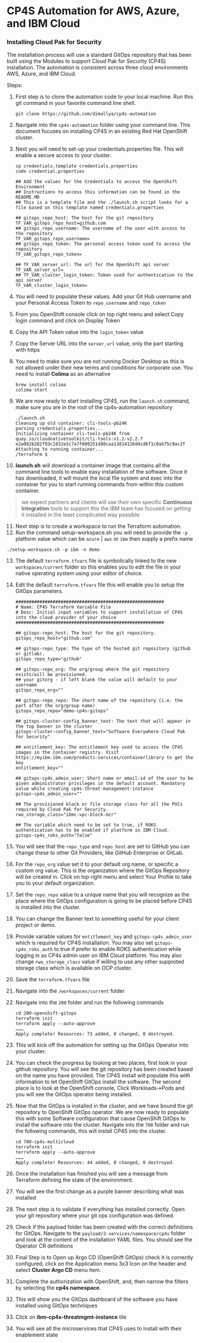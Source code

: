# CP4S Automation for AWS, Azure, and IBM Cloud

### Installing Cloud Pak for Security

The installation process will use a standard GitOps repository that has been built using the Modules to support Cloud Pak for Security (CP4S) installation. The automation is consistent across three cloud environments AWS, Azure, and IBM Cloud.

Steps:

1. First step is to clone the automation code to your local machine. Run this git command in your favorite command line shell.

     ```
     git clone https://github.com/dimallya/cp4s-automation
     ```
2. Navigate into the `cp4s-automation` folder using your command line. This document focuses on installing CP4S in an existing Red Hat OpenShift cluster.
3. Next you will need to set-up your credentials.properties file. This will enable a secure access to your cluster.

    ```
    cp credentials.template credentials.properties
    code credential.properties
    ```

    ```
    ## Add the values for the Credentials to access the OpenShift Environment
    ## Instructions to access this information can be found in the README.MD
    ## This is a template file and the ./launch.sh script looks for a file based on this template named credentials.properties
    
    ## gitops_repo_host: The host for the git repository
    TF_VAR_gitops_repo_host=github.com
    ## gitops_repo_username: The username of the user with access to the repository
    TF_VAR_gitops_repo_username=
    ## gitops_repo_token: The personal access token used to access the repository
    TF_VAR_gitops_repo_token=
    
    ## TF_VAR_server_url: The url for the OpenShift api server
    TF_VAR_server_url=
    ## TF_VAR_cluster_login_token: Token used for authentication to the api server
    TF_VAR_cluster_login_token=

    ```

4. You will need to populate these values. Add your Git Hub username and your Personal Access Token to `repo_username` and `repo_token`
5. From you OpenShift console click on top right menu and select Copy login command and click on Display Token
6. Copy the API Token value into the `login_token` value
7. Copy the Server URL into the `server_url` value, only the part starting with https
8. You need to make sure you are not running Docker Desktop as this is not allowed under their new terms and conditions for corporate use. You need to install **Colima** as an alternative

    ```
    brew install colima
    colima start
    ```

9. We are now ready to start installing CP4S, run the `launch.sh` command, make sure you are in the root of the cp4s-automation repository

   ```
   ./launch.sh
   Cleaning up old container: cli-tools-pb24K
   parsing credentials.properties...
   Initializing container cli-tools-pb24K from quay.io/cloudnativetoolkit/cli-tools:v1.2-v2.2.7
   e2a082b202f93c1832e2c7a7f080251d88caa13814126d4cd6f1c0ab75c9ac2f
   Attaching to running container...
   /terraform $
   ```

10. **launch.sh** will download a container image that contains all the command line tools to enable easy installation of the software. Once it has downloaded, it will mount the local file system and exec into the container for you to start running commands from within this custom container.

> we expect partners and clients will use their own specific **Continuous Integration** tools to support this the IBM team has focused on getting it installed in the least complicated way possible

11. Next step is to create a workspace to run the Terraform automation.
12. Run the command setup-workspace.sh you will need to provide the `-p` platform value which can be `azure` | `aws` or `ibm` then supply a prefix name

```
./setup-workspace.sh -p ibm -n demo
``` 

13. The default `terraform.tfvars` file is symbolically linked to the new `workspaces/current` folder so this enables you to edit the file in your native operating system using your editor of choice.
14. Edit the default `terraform.tfvars` file this will enable you to setup the GitOps parameters.

      ```
    ########################################################
	# Name: CP4S Terraform Variable File
	# Desc: Initial input variables to support installation of CP4S into the cloud provider of your choice
	########################################################

	## gitops-repo_host: The host for the git repository.
	gitops_repo_host="github.com"

	## gitops-repo_type: The type of the hosted git repository (github or gitlab).
	gitops_repo_type="github"

	## gitops-repo_org: The org/group where the git repository exists/will be provisioned.
	## your gitorg - if left blank the value will default to your username
	gitops_repo_org=""

	## gitops-repo_repo: The short name of the repository (i.e. the part after the org/group name)
	gitops_repo_repo="demo-cp4s-gitops"

	## gitops-cluster-config_banner_text: The text that will appear in the top banner in the cluster
	gitops-cluster-config_banner_text="Software Everywhere Cloud Pak for Security"

	## entitlement_key: The entitlement key used to access the CP4S images in the container registry. Visit https://myibm.ibm.com/products-services/containerlibrary to get the key
	entitlement_key=""

	## gitops-cp4s_admin_user: Short name or email-id of the user to be given administrator privileges in the default account. Mandatory value while creating cp4s-threat-management-instance
	gitops-cp4s_admin_user=""

	## The provisioned block or file storage class for all the PVCs required by Cloud Pak for Security.
	rwo_storage_class="ibmc-vpc-block-mzr"

	## The variable which need to be set to true, if ROKS authentication has to be enabled if platform in IBM Cloud.
	gitops-cp4s_roks_auth="false"
      ```

15. You will see that the `repo_type` and `repo_host` are set to GitHub you can change these to other Git Providers, like GitHub Enterprise or GitLab.
16. For the `repo_org` value set it to your default org name, or specific a custom org value. This is the organization where the GitOps Repository will be created in. Click on top right menu and select Your Profile to take you to your default organization.
17. Set the `repo_repo` value to a unique name that you will recognize as the place where the GitOps configuration is going to be placed before CP4S is installed into the cluster.
18. You can change the Banner text to something useful for your client project or demo.
19. Provide variable values for `entitlement_key` and `gitops-cp4s_admin_user` which is required for CP4S installation. You may also set `gitops-cp4s_roks_auth` to true if prefer to enable ROKS authentication while logging in as CP4s admin user on IBM Cloud platform. You may also change `rwo_storage_class` value if willing to use any other supproted storage class which is available on OCP cluster.
20. Save the `terraform.tfvars` file
21. Navigate into the `/workspaces/current` folder
22. Navigate into the `200` folder and run the following commands

      ```
      cd 200-openshift-gitops
      terraform init
      terraform apply --auto-approve
      ………
      Apply complete! Resources: 73 added, 0 changed, 0 destroyed.

      ```

23. This will kick off the automation for setting up the GitOps Operator into your cluster.

24. You can check the progress by looking at two places, first look in your github repository. You will see the git repository has been created based on the name you have provided. The CP4S install will populate this with information to let OpenShift GitOps install the software. The second place is to look at the OpenShift console, Click Workloads->Pods and you will see the GitOps operator being installed.

25. Now that the GitOps is installed in the cluster, and we have bound the git repository to OpenShift GitOps operator. We are now ready to populate this with some Software configuration that cause OpenShift GitOps to install the software into the cluster. Navigate into the `700` folder and run the following commands, this will install CP4S into the cluster.

     ```
     cd 700-cp4s-multicloud
     terraform init
     terraform apply --auto-approve
     ………
     Apply complete! Resources: 44 added, 0 changed, 0 destroyed.
     ```

26. Once the installation has finished you will see a message from Terraform defining the state of the environment.

27. You will see the first change as a purple banner describing what was installed 

28. The next step is to validate if everything has installed correctly. Open your git repository where your git ops configuration was defined.

29. Check if the payload folder has been created with the correct definitions for GitOps. Navigate to the `payload/2-services/namespace/cp4s` folder and look at the content of the installation YAML files. You should see the Operator CR definitions
29. Final Step is to Open up Argo CD (OpenShift GitOps) check it is correctly configured, click on the Application menu 3x3 Icon on the header and select **Cluster Argo CD** menu item.

30. Complete the authorization with OpenShift, and, then narrow the filters by selecting the **cp4s namespace**.

31. This will show you the GitOps dashboard of the software you have installed using GitOps techniques
32. Click on **ibm-cp4s-threatmgmt-instance** tile
33. You will see all the microservices that CP4S uses to install with their enablement state
